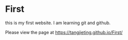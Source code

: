 # First

this is my first website.
I am learning git and github.

Please view the page at https://tangjieting.github.io/First/